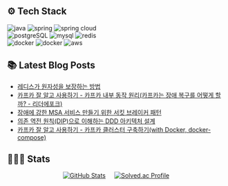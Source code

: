 <h2>⚙️ Tech Stack</h2>
<div>
  <img src="https://img.shields.io/badge/java-%23ED8B00.svg?style=for-the-badge&logo=openjdk&logoColor=white" alt="java" />
  <img src="https://img.shields.io/badge/spring-6DB33F?style=for-the-badge&logo=spring&logoColor=white" alt="spring" />
  <img src="https://img.shields.io/badge/spring cloud-6DB33F?style=for-the-badge&logo=spring&logoColor=white" alt="spring cloud" />
  </br>

  <img src="https://img.shields.io/badge/postgreSQL-4169E1?style=for-the-badge&logo=postgreSQL&logoColor=white" alt="postgreSQL" />
  <img src="https://img.shields.io/badge/mysql-4479A1?style=for-the-badge&logo=mysql&logoColor=white" alt="mysql" />
  <img src="https://img.shields.io/badge/redis-FF4438?style=for-the-badge&logo=redis&logoColor=white" alt="redis" />
  </br>

  <img src="https://img.shields.io/badge/docker-2496ED?style=for-the-badge&logo=docker&logoColor=white" alt="docker" />
  <img src="https://img.shields.io/badge/aws-FF9900?style=for-the-badge&logo=aws&logoColor=white" alt="docker" />
  <img src="https://img.shields.io/badge/kafka-231F20?style=for-the-badge&logo=apachekafka&logoColor=white" alt="aws" />
</div>



<h2>📚 Latest Blog Posts </h2>

<!-- BLOG-POST-LIST:START -->
- [레디스가 원자성을 보장하는 방법](https://ego2-1.tistory.com/12)
- [카프카 잘 알고 사용하기 - 카프카 내부 동작 원리(카프카는 장애 복구를 어떻게 할까? - 리더에포크)](https://ego2-1.tistory.com/13)
- [장애에 강한 MSA 서비스 만들기 위한 서킷 브레이커 패턴](https://ego2-1.tistory.com/11)
- [의존 역전 원칙(DIP)으로 이해하는 DDD 아키텍처 설계](https://ego2-1.tistory.com/10)
- [카프카 잘 알고 사용하기 - 카프카 클러스터 구축하기(with Docker, docker-compose)](https://ego2-1.tistory.com/9)
<!-- BLOG-POST-LIST:END -->

<h2>🧑🏻‍💻 Stats </h2>

<div align="left" style="display: flex; justify-content: center; align-items: center; gap: 20px;">
  <a href="https://github.com/anuraghazra/github-readme-stats">
    <img src="https://github-readme-stats.vercel.app/api?username=jungbin97&hide_title=true&show_icons=true&include_all_commits=true&disable_animations=true&theme=ambient_gradient" alt="GitHub Stats"/>
  </a>
    <a href="https://solved.ac/ljb5054/">
    <img src="http://mazassumnida.wtf/api/v2/generate_badge?boj=ljb5054" alt="Solved.ac Profile"/>
  </a>
</div>
